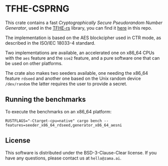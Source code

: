 # TFHE-CSPRNG

This crate contains a fast *Cryptographically Secure Pseudorandom Number Generator*, used in the
[TFHE-rs](https://crates.io/crates/tfhe) library, you can find it [here](../tfhe/) in this repo.

The implementation is based on the AES blockcipher used in CTR mode, as described in the ISO/IEC
18033-4 standard.

Two implementations are available, an accelerated one on x86_64 CPUs with the `aes` feature and the `sse2` feature, and a pure software one that can be used on other platforms.

The crate also makes two seeders available, one needing the x86_64 feature `rdseed` and another one based on the Unix random device `/dev/random` the latter requires the user to provide a secret.

## Running the benchmarks

To execute the benchmarks on an x86_64 platform:
```shell
RUSTFLAGS="-Ctarget-cpu=native" cargo bench --features=seeder_x86_64_rdseed,generator_x86_64_aesni 
```

## License

This software is distributed under the BSD-3-Clause-Clear license. If you have any questions,
please contact us at `hello@zama.ai`.
